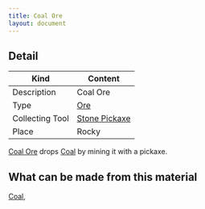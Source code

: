 ```yaml
---
title: Coal Ore
layout: document
---
```

## Detail

|Kind|Content|
|---|---|
|Description|Coal Ore|
|Type|[Ore](Ore)|
|Collecting Tool|[Stone Pickaxe](Stone_Pickaxe)|
|Place|Rocky|

[Coal Ore](Coal_Ore) drops [Coal](Coal) by mining it with a pickaxe.

## What can be made from this material

[Coal](Coal),
